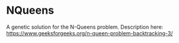# NQueens
A genetic solution for the N-Queens problem. Description here: https://www.geeksforgeeks.org/n-queen-problem-backtracking-3/
